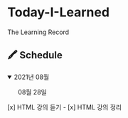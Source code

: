 # Today-I-Learned

The Learning Record

## 🖍 Schedule

<details open>
<summary>2021년 08월</summary>
<ul> 08월 28일 </ul>
[x] HTML 강의 듣기
- [x] HTML 강의 정리

  <br>
</details>
